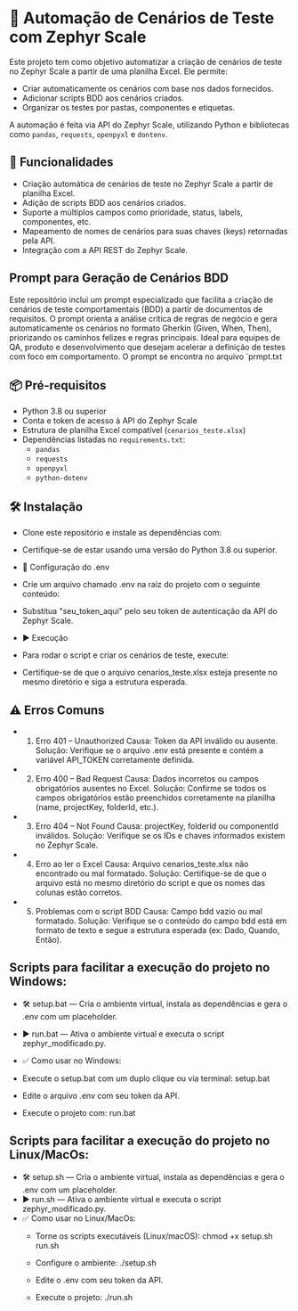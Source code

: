 # 🧪 Automação de Cenários de Teste com Zephyr Scale

Este projeto tem como objetivo automatizar a criação de cenários de teste no Zephyr Scale a partir de uma planilha Excel. Ele permite:

- Criar automaticamente os cenários com base nos dados fornecidos.
- Adicionar scripts BDD aos cenários criados.
- Organizar os testes por pastas, componentes e etiquetas.

A automação é feita via API do Zephyr Scale, utilizando Python e bibliotecas como `pandas`, `requests`, `openpyxl` e `dontenv`.

## 🚀 Funcionalidades

- Criação automática de cenários de teste no Zephyr Scale a partir de planilha Excel.
- Adição de scripts BDD aos cenários criados.
- Suporte a múltiplos campos como prioridade, status, labels, componentes, etc.
- Mapeamento de nomes de cenários para suas chaves (keys) retornadas pela API.
- Integração com a API REST do Zephyr Scale.

## Prompt para Geração de Cenários BDD
Este repositório inclui um prompt especializado que facilita a criação de cenários de teste comportamentais (BDD) a partir de documentos de requisitos.
O prompt orienta a análise crítica de regras de negócio e gera automaticamente os cenários no formato Gherkin (Given, When, Then), priorizando os caminhos felizes e regras principais.
Ideal para equipes de QA, produto e desenvolvimento que desejam acelerar a definição de testes com foco em comportamento.
O prompt se encontra no arquivo  `prmpt.txt

## 📦 Pré-requisitos

- Python 3.8 ou superior
- Conta e token de acesso à API do Zephyr Scale
- Estrutura de planilha Excel compatível (`cenarios_teste.xlsx`)
- Dependências listadas no `requirements.txt`:
  - `pandas`
  - `requests`
  - `openpyxl`
  - `python-dotenv`

## 🛠️ Instalação
- Clone este repositório e instale as dependências com:

- Certifique-se de estar usando uma versão do Python 3.8 ou superior.

- 🔐 Configuração do .env
- Crie um arquivo chamado .env na raiz do projeto com o seguinte conteúdo:
- Substitua "seu_token_aqui" pelo seu token de autenticação da API do Zephyr Scale.

- ▶️ Execução
- Para rodar o script e criar os cenários de teste, execute:
- Certifique-se de que o arquivo cenarios_teste.xlsx esteja presente no mesmo diretório e siga a estrutura esperada.

## ⚠️ Erros Comuns
- 1. Erro 401 – Unauthorized
Causa: Token da API inválido ou ausente.
Solução: Verifique se o arquivo .env está presente e contém a variável API_TOKEN corretamente definida.

- 2. Erro 400 – Bad Request
Causa: Dados incorretos ou campos obrigatórios ausentes no Excel.
Solução: Confirme se todos os campos obrigatórios estão preenchidos corretamente na planilha (name, projectKey, folderId, etc.).

- 3. Erro 404 – Not Found
Causa: projectKey, folderId ou componentId inválidos.
Solução: Verifique se os IDs e chaves informados existem no Zephyr Scale.

- 4. Erro ao ler o Excel
Causa: Arquivo cenarios_teste.xlsx não encontrado ou mal formatado.
Solução: Certifique-se de que o arquivo está no mesmo diretório do script e que os nomes das colunas estão corretos.

- 5. Problemas com o script BDD
Causa: Campo bdd vazio ou mal formatado.
Solução: Verifique se o conteúdo do campo bdd está em formato de texto e segue a estrutura esperada (ex: Dado, Quando, Então).

## Scripts para facilitar a execução do projeto no Windows:

- 🛠️ setup.bat — Cria o ambiente virtual, instala as dependências e gera o .env com um placeholder.
- ▶️ run.bat — Ativa o ambiente virtual e executa o script zephyr_modificado.py.
- ✅ Como usar no Windows:
 - Execute o setup.bat com um duplo clique ou via terminal: setup.bat

 - Edite o arquivo .env com seu token da API.

 - Execute o projeto com: run.bat

 ## Scripts para facilitar a execução do projeto no Linux/MacOs:

- 🛠️ setup.sh — Cria o ambiente virtual, instala as dependências e gera o .env com um placeholder.
- ▶️ run.sh — Ativa o ambiente virtual e executa o script zephyr_modificado.py.
- ✅ Como usar no Linux/MacOs:
  - Torne os scripts executáveis (Linux/macOS): chmod +x setup.sh run.sh

  - Configure o ambiente: ./setup.sh

  - Edite o .env com seu token da API.

   - Execute o projeto: ./run.sh





